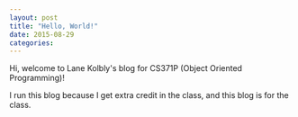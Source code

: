 ```yaml
---
layout: post
title: "Hello, World!"
date: 2015-08-29
categories:
---
```

Hi, welcome to Lane Kolbly's blog for CS371P (Object Oriented Programming)!

I run this blog because I get extra credit in the class, and this blog is for the class.
